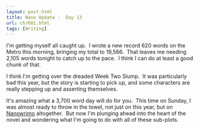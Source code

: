 ```yaml
---
layout: post.html
title: Nano Update -  Day 13
url: ch/681.html
tags: [Writing]
---
```

I'm getting myself all caught up.  I wrote a new record 620 words on the Metro this morning, bringing my total to 19,566.  That leaves me needing 2,105 words tonight to catch up to the pace.  I think I can do at least a good chunk of that.

I think I'm getting over the dreaded Week Two Slump.  It was particularly bad this year, but the story is starting to pick up, and some characters are really stepping up and asserting themselves.

It's amazing what a 3,700 word day will do for you.  This time on Sunday, I was almost ready to throw in the towel, not just on this year, but on [Nanowrimo](http://www.nanowrimo.org) altogether.  But now I'm plunging ahead into the heart of the novel and wondering what I'm going to do with all of these sub-plots.
